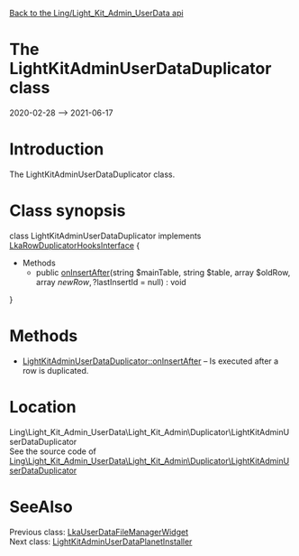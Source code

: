 [Back to the Ling/Light_Kit_Admin_UserData api](https://github.com/lingtalfi/Light_Kit_Admin_UserData/blob/master/doc/api/Ling/Light_Kit_Admin_UserData.md)



The LightKitAdminUserDataDuplicator class
================
2020-02-28 --> 2021-06-17






Introduction
============

The LightKitAdminUserDataDuplicator class.



Class synopsis
==============


class <span class="pl-k">LightKitAdminUserDataDuplicator</span> implements [LkaRowDuplicatorHooksInterface](https://github.com/lingtalfi/Light_Kit_Admin/blob/master/doc/api/Ling/Light_Kit_Admin/Duplicator/LkaRowDuplicatorHooksInterface.md) {

- Methods
    - public [onInsertAfter](https://github.com/lingtalfi/Light_Kit_Admin_UserData/blob/master/doc/api/Ling/Light_Kit_Admin_UserData/Light_Kit_Admin/Duplicator/LightKitAdminUserDataDuplicator/onInsertAfter.md)(string $mainTable, string $table, array $oldRow, array $newRow, ?$lastInsertId = null) : void

}






Methods
==============

- [LightKitAdminUserDataDuplicator::onInsertAfter](https://github.com/lingtalfi/Light_Kit_Admin_UserData/blob/master/doc/api/Ling/Light_Kit_Admin_UserData/Light_Kit_Admin/Duplicator/LightKitAdminUserDataDuplicator/onInsertAfter.md) &ndash; Is executed after a row is duplicated.





Location
=============
Ling\Light_Kit_Admin_UserData\Light_Kit_Admin\Duplicator\LightKitAdminUserDataDuplicator<br>
See the source code of [Ling\Light_Kit_Admin_UserData\Light_Kit_Admin\Duplicator\LightKitAdminUserDataDuplicator](https://github.com/lingtalfi/Light_Kit_Admin_UserData/blob/master/Light_Kit_Admin/Duplicator/LightKitAdminUserDataDuplicator.php)



SeeAlso
==============
Previous class: [LkaUserDataFileManagerWidget](https://github.com/lingtalfi/Light_Kit_Admin_UserData/blob/master/doc/api/Ling/Light_Kit_Admin_UserData/Light_Kit/Widget/Picasso/LkaUserDataFileManagerWidget.md)<br>Next class: [LightKitAdminUserDataPlanetInstaller](https://github.com/lingtalfi/Light_Kit_Admin_UserData/blob/master/doc/api/Ling/Light_Kit_Admin_UserData/Light_PlanetInstaller/LightKitAdminUserDataPlanetInstaller.md)<br>
